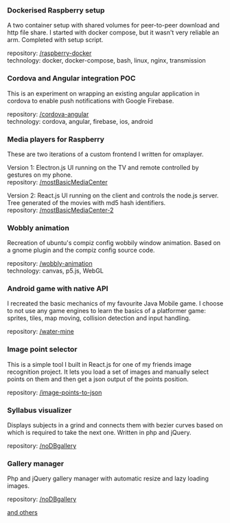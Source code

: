 ### Dockerised Raspberry setup
A two container setup with shared volumes for peer-to-peer download and http file 
share. I started with docker compose, but it wasn't very reliable an arm. Completed
with setup script. 

repository: [/raspberry-docker](https://github.com/kasznar/raspberry-docker)  
technology: docker, docker-compose, bash, linux,  nginx, transmission

### Cordova and Angular integration POC
This is an experiment on wrapping an existing angular application in cordova to 
enable push notifications with Google Firebase.

repository: [/cordova-angular](https://github.com/kasznar/cordova-angular)  
technology: cordova, angular, firebase, ios, android

### Media players for Raspberry
These are two iterations of a custom frontend I written for omxplayer.

Version 1: Electron.js UI running on the TV and remote controlled by gestures on 
my phone.  
repository: [/mostBasicMediaCenter](https://github.com/kasznar/mostBasicMediaCenter)

Version 2: React.js UI running on the client and controls the node.js server. Tree 
generated of the movies with md5 hash identifiers.  
repository: [/mostBasicMediaCenter-2](https://github.com/kasznar/mostBasicMediaCenter-2) 

### Wobbly animation
Recreation of ubuntu's compiz config wobbily window animation. Based on a gnome plugin
and the compiz config source code.

repository: [/wobbly-animation](https://github.com/kasznar/wobbly-animation)  
technology: canvas, p5.js, WebGL

### Android game with native API
I recreated the basic mechanics of my favourite Java Mobile game. I choose to not use
any game engines to learn the basics of a platformer game: sprites, tiles, map moving,
collision detection and input handling.

repository: [/water-mine](https://github.com/kasznar/water-mine)

### Image point selector
This is a simple tool I built in React.js for one of my friends image recognition project.
It lets you load a set of images and manually select points on them and then get a json 
output of the points position.

repository: [/image-points-to-json](https://github.com/kasznar/image-points-to-json)

### Syllabus visualizer
Displays subjects in a grind and connects them with bezier curves based on which is
required to take the next one. Written in php and jQuery.

repository: [/noDBgallery](https://github.com/kasznar/noDBgallery)

### Gallery manager
Php and jQuery gallery manager with automatic resize and lazy loading images.

repository: [/noDBgallery](https://github.com/kasznar/noDBgallery)


[and others](https://github.com/kasznar)

